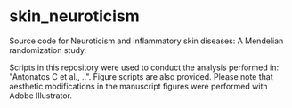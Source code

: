 # skin_neuroticism
Source code for Neuroticism and inflammatory skin diseases: A Mendelian randomization study.

Scripts in this repository were used to conduct the analysis performed in: "Antonatos C et al., ..". Figure scripts are also provided. Please note that aesthetic modifications in the manuscript figures were performed with Adobe Illustrator.
